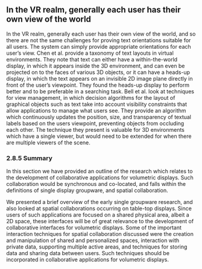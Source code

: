 ## In the VR realm, generally each user has their own view of the world

In the VR realm, generally each user has their own view of the world, and so there are not the same challenges for proving text orientations suitable for all users. The system can simply provide appropriate orientations for each user’s view. Chen et al. provide a taxonomy of text layouts in virtual environments. They note that text can either have a within-the-world display, in which it appears inside the 3D environment, and can even be projected on to the faces of various 3D objects, or it can have a heads-up display, in which the text appears on an invisible 2D image plane directly in front of the user’s viewpoint. They found the heads-up display to perform better and to be preferable in a searching task. Bell et al. look at techniques for view management, in which decision algorithms for the layout of graphical objects such as text take into account visibility constraints that allow applications to manage what users see. They provide an algorithm which continuously updates the position, size, and transparency of textual labels based on the users viewpoint, preventing objects from occluding each other. The technique they present is valuable for 3D environments which have a single viewer, but would need to be extended for when there are multiple viewers of the scene.

### 2.8.5 Summary

In this section we have provided an outline of the research which relates to the development of collaborative applications for volumetric displays. Such collaboration would be synchronous and co-located, and falls within the definitions of single display groupware, and spatial collaboration.

We presented a brief overview of the early single groupware research, and also looked at spatial collaborations occurring on table-top displays. Since users of such applications are focused on a shared physical area, albeit a 2D space, these interfaces will be of great relevance to the development of collaborative interfaces for volumetric displays. Some of the important interaction techniques for spatial collaboration discussed were the creation and manipulation of shared and personalized spaces, interaction with private data, supporting multiple active areas, and techniques for storing data and sharing data between users. Such techniques should be incorporated in collaborative applications for volumetric displays.